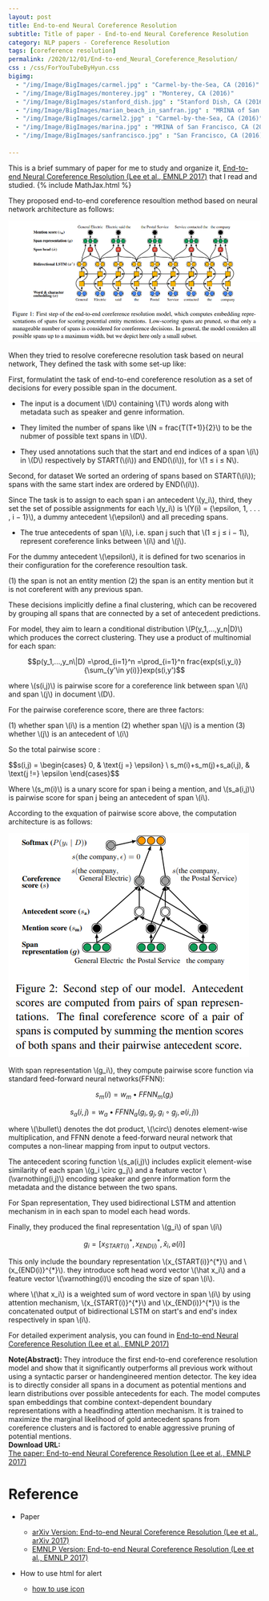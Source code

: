 ```yaml
---
layout: post
title: End-to-end Neural Coreference Resolution
subtitle: Title of paper - End-to-end Neural Coreference Resolution
category: NLP papers - Coreference Resolution
tags: [coreference resolution]
permalink: /2020/12/01/End-to-end_Neural_Coreference_Resolution/
css : /css/ForYouTubeByHyun.css
bigimg: 
  - "/img/Image/BigImages/carmel.jpg" : "Carmel-by-the-Sea, CA (2016)"
  - "/img/Image/BigImages/monterey.jpg" : "Monterey, CA (2016)"
  - "/img/Image/BigImages/stanford_dish.jpg" : "Stanford Dish, CA (2016)"
  - "/img/Image/BigImages/marian_beach_in_sanfran.jpg" : "MRINA of San Francisco, CA (2016)"
  - "/img/Image/BigImages/carmel2.jpg" : "Carmel-by-the-Sea, CA (2016)"
  - "/img/Image/BigImages/marina.jpg" : "MRINA of San Francisco, CA (2016)"
  - "/img/Image/BigImages/sanfrancisco.jpg" : "San Francisco, CA (2016)"
  
---
```


This is a brief summary of paper for me to study and organize it, [End-to-end Neural Coreference Resolution (Lee et al., EMNLP 2017)](https://www.aclweb.org/anthology/D17-1018/) that I read and studied. 
{% include MathJax.html %}


They proposed end-to-end coreference resoultion method based on neural network architecture as follows: 


![Lee et al., EMNLP 2017](/img/Image/NaturalLanguageProcessing/NLPLabs/Paper_Investigation/Coreference_Resolution/2020-12-01-End-to-end_Neural_Coreference_Resolution/architecture.PNG)

When they tried to resolve coreferecne resolution task based on neural network, They defined the task with some set-up like:

First, formulatint the task of end-to-end coreference resolution as a set of decisions for every possible span in the document.

- The input is a document \\(D\\) containing \\(T\\) words along with metadata such as speaker and genre information.

- They limited the number of spans like \\(N = frac{T(T+1)}{2}\\) to be the nubmer of possible text spans in \\(D\\). 

- They used annotations such that the start and end indices of a span \\(i\\) in \\(D\\) respectively by START(\\(i\\)) and END(\\(i\\)), for \\(1 ≤ i ≤ N\\).

Second, for dataset We sorted an ordering of spans based on START(\\(i\\)); spans with the same start index are ordered by END(\\(i\\)).

Since The task is to assign to each span i an antecedent \\(y_i\\), third, they set the set of possible assignments for each \\(y_i\\) is \\(Y(i) = {\epsilon, 1, . . . , i − 1}\\), a dummy antecedent \\(\epsilon\\) and all preceding spans. 

- The true antecedents of span \\(i\\), i.e. span j such that \\(1 ≤ j ≤ i − 1\\), represent coreference links between \\(i\\) and \\(j\\).

For the dummy antecedent \\(\epsilon\\), it is defined for two scenarios in their configuration for the coreference resoultion task. 

(1) the span is not an entity mention 
(2) the span is an entity mention but it is not coreferent with any previous span.

These decisions implicitly define a final clustering, which can be recovered by grouping all spans that are connected by a set of antecedent predictions.

For model, they aim to learn a conditional distribution \\(P(y_1,...,y_n\|D)\\) which produces the correct clustering. They use a product of multinomial for each span:

$$p(y_1,...,y_n\|D) =\prod_{i=1}^n =\prod_{i=1}^n frac{exp(s(i,y_i)}{\sum_{y'\in y(i)}}exp(s(i,y')$$

where \\(s(i,j)\\) is pairwise score for a coreference link between span \\(i\\) and span \\(j\\) in document \\(D\\).

For the pairwise coreference score, there are three factors:

(1) whether span \\(i\\) is a mention
(2) whether span \\(j\\) is a mention
(3) whether \\(j\\) is an antecedent of \\(i\\)

So the total pairwise score :

$$s(i,j) =  \begin{cases}
0,  & \text{j =} \epsilon} \\
s_m(i)+s_m(j)+s_a(i,j), & \text{j !=} \epsilon
\end{cases}$$

Where \\(s_m(i)\\) is a unary score for span i being a mention, and \\(s_a(i,j)\\) is pairwise score for span j being an antecedent of span \\(i\\).

According to the exquation of pairwise score above, the computation architecture is as follows:

![Lee et al., EMNLP 2017](/img/Image/NaturalLanguageProcessing/NLPLabs/Paper_Investigation/Coreference_Resolution/2020-12-01-End-to-end_Neural_Coreference_Resolution/score_computation.PNG)

With span representation \\(g_i\\), they compute pairwise score function via standard feed-forward neural networks(FFNN):

$$s_m(i) = w_m \bullet FFNN_m(g_i)$$

$$s_a(i,j) = w_a \bullet FFNN_a(g_i,g_j,g_i \circ g_j, \varnothing(i,j))$$

where \\(\bullet\\) denotes the dot product, \\(\circ\\) denotes element-wise multiplication, and FFNN denote a feed-forward neural network that computes a non-linear mapping from input to output vectors.

The antecedent scoring function \\(s_a(i,j)\\) includes explicit element-wise similarity of each span \\(g_i \circ g_j\\) and a feature vector \\(\varnothing(i,j)\\) encoding speaker and genre information form the metadata and the distance between the two spans.

For Span representation, They used bidirectional LSTM and attention mechanism in in each span to model each head words.

Finally, they produced the final representation \\(g_i\\) of span \\(i\\)

$$g_i = [x_{START(i)}^{*},x_{END(i)}^{*},\hat x_i, \varnothing(i)]$$

This only include the boundary representation \\(x_{START(i)}^{\*}\\) and \\(x_{END(i)}^{\*}\\). they introduce soft head word vector \\(\hat x_i\\) and a feature vector \\(\varnothing(i)\\) encoding the size of span \\(i\\).

where \\(\hat x_i\\) is a weighted sum of word vectore in span \\(i\\) by using attention mechanism, \\(x_{START(i)}^{\*}\\) and \\(x_{END(i)}^{\*}\\) is the concatenated output of bidirectional LSTM on start's and end's index respectively in span \\(i\\).

For detailed experiment analysis, you can found in [End-to-end Neural Coreference Resolution (Lee et al., EMNLP 2017)](https://www.aclweb.org/anthology/D17-1018/)

<div class="alert alert-info" role="alert"><i class="fa fa-info-circle"></i> <b>Note(Abstract): </b>
They introduce the first end-to-end coreference resolution model and show that it significantly outperforms all previous work without using a syntactic parser or handengineered mention detector. The key idea is to directly consider all spans in a document as potential mentions and learn distributions over possible antecedents for each. The model computes span embeddings that combine context-dependent boundary representations with a headfinding attention mechanism. It is trained to maximize the marginal likelihood of gold antecedent spans from coreference clusters and is factored to enable aggressive pruning of potential mentions. 
</div>
    
<div class="alert alert-success" role="alert"><i class="fa fa-paperclip fa-lg"></i> <b>Download URL: </b><br>
  <a href="https://www.aclweb.org/anthology/D17-1018/">The paper: End-to-end Neural Coreference Resolution (Lee et al., EMNLP 2017)</a>
</div>

# Reference 

- Paper 
  - [arXiv Version: End-to-end Neural Coreference Resolution (Lee et al., arXiv 2017)](https://arxiv.org/abs/1707.07045)
  - [EMNLP Version: End-to-end Neural Coreference Resolution (Lee et al., EMNLP 2017)](https://www.aclweb.org/anthology/D17-1018/)
  
- How to use html for alert
  - [how to use icon](http://idratherbewriting.com/documentation-theme-jekyll/mydoc_icons.html)
    


